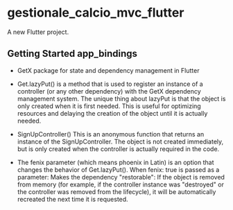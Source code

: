 # gestionale_calcio_mvc_flutter

A new Flutter project.

## Getting Started app_bindings

- GetX package for state and dependency management in Flutter

- Get.lazyPut() is a method that is used to register an instance of a controller (or any other
  dependency) with the GetX dependency
  management system. The unique thing about lazyPut is that the object is only created when it is
  first needed. This is useful for optimizing
  resources and delaying the creation of the object until it is actually needed.

- SignUpController() This is an anonymous function that returns an instance of the SignUpController.
  The object is not created immediately,
  but is only created when the controller is actually required in the code.

- The fenix parameter (which means phoenix in Latin) is an option that changes the behavior of
  Get.lazyPut(). When fenix: true is passed as a parameter:
  Makes the dependency "restorable": If the object is removed from memory (for example, if the
  controller instance was "destroyed"
  or the controller was removed from the lifecycle), it will be automatically recreated the next
  time it is requested.



